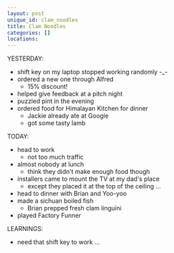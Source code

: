```yaml
---
layout: post
unique_id: clam_noodles
title: Clam Noodles
categories: []
locations: 
---
```


YESTERDAY:
* shift key on my laptop stopped working randomly -_-
* ordered a new one through Alfred
  * 15% discount!
* helped give feedback at a pitch night
* puzzled pint in the evening
* ordered food for Himalayan Kitchen for dinner
  * Jackie already ate at Google
  * got some tasty lamb

TODAY:
* head to work
  * not too much traffic
* almost nobody at lunch
  * think they didn't make enough food though
* installers came to mount the TV at my dad's place
  * except they placed it at the top of the ceiling ...
* head to dinner with Brian and Yoo-yoo
* made a sichuan boiled fish
  * Brian prepped fresh clam linguini
* played Factory Funner

LEARNINGS:
* need that shift key to work ...
